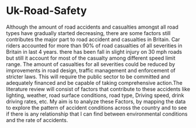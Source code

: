 # Uk-Road-Safety
Although the amount of road accidents and casualties amongst all road types have gradually started decreasing, there are some factors still contributes the major part to road accident and casualties in Britain. Car riders accounted for more than 90% of road casualties of all severities in Britain in last 4 years. there has been fall in slight injury on 30 mph roads but still it account for most of the casualty among different speed limit range. The amount of casualties for all severities could be reduced by improvements in road design, traffic management and enforcement of stricter laws. This will require the public sector to be committed and adequately financed and be capable of taking comprehensive action.The literature review will consist of factors that contribute to these accidents like lighting, weather, road surface conditions, road type, Driving speed, drink driving rates, etc. My aim is to analyze these Factors, by mapping the data to explore the pattern of accident conditions across the country and to see if there is any relationship that I can find between environmental conditions and the rate of accidents.
